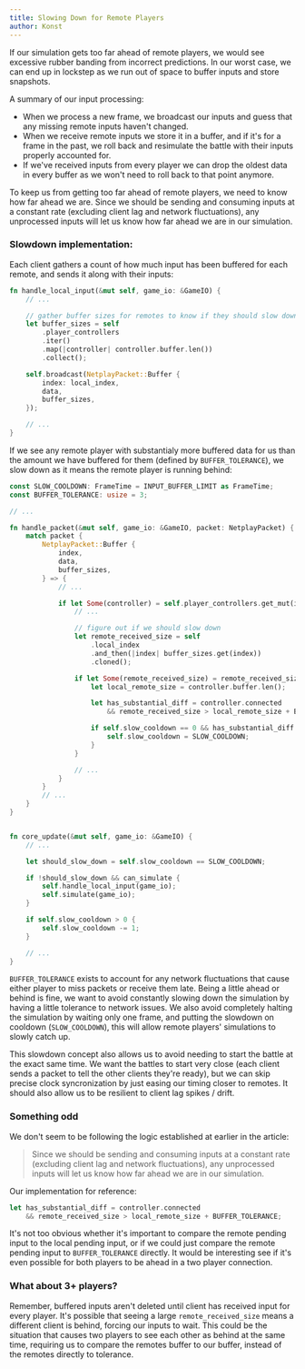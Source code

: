 ```yaml
---
title: Slowing Down for Remote Players
author: Konst
---
```


If our simulation gets too far ahead of remote players, we would see excessive rubber banding from incorrect predictions. In our worst case, we can end up in lockstep as we run out of space to buffer inputs and store snapshots.

A summary of our input processing:

- When we process a new frame, we broadcast our inputs and guess that any missing remote inputs haven't changed.
- When we receive remote inputs we store it in a buffer, and if it's for a frame in the past, we roll back and resimulate the battle with their inputs properly accounted for.
- If we've received inputs from every player we can drop the oldest data in every buffer as we won't need to roll back to that point anymore.

To keep us from getting too far ahead of remote players, we need to know how far ahead we are. Since we should be sending and consuming inputs at a constant rate (excluding client lag and network fluctuations), any unprocessed inputs will let us know how far ahead we are in our simulation.

### Slowdown implementation:

Each client gathers a count of how much input has been buffered for each remote, and sends it along with their inputs:

```rust
fn handle_local_input(&mut self, game_io: &GameIO) {
    // ...

    // gather buffer sizes for remotes to know if they should slow down
    let buffer_sizes = self
        .player_controllers
        .iter()
        .map(|controller| controller.buffer.len())
        .collect();

    self.broadcast(NetplayPacket::Buffer {
        index: local_index,
        data,
        buffer_sizes,
    });

    // ...
}
```

If we see any remote player with substantialy more buffered data for us than the amount we have buffered for them (defined by `BUFFER_TOLERANCE`), we slow down as it means the remote player is running behind:

```rust
const SLOW_COOLDOWN: FrameTime = INPUT_BUFFER_LIMIT as FrameTime;
const BUFFER_TOLERANCE: usize = 3;

// ...

fn handle_packet(&mut self, game_io: &GameIO, packet: NetplayPacket) {
    match packet {
        NetplayPacket::Buffer {
            index,
            data,
            buffer_sizes,
        } => {
            // ...

            if let Some(controller) = self.player_controllers.get_mut(index) {
                // ...

                // figure out if we should slow down
                let remote_received_size = self
                    .local_index
                    .and_then(|index| buffer_sizes.get(index))
                    .cloned();

                if let Some(remote_received_size) = remote_received_size {
                    let local_remote_size = controller.buffer.len();

                    let has_substantial_diff = controller.connected
                        && remote_received_size > local_remote_size + BUFFER_TOLERANCE;

                    if self.slow_cooldown == 0 && has_substantial_diff {
                        self.slow_cooldown = SLOW_COOLDOWN;
                    }
                }

                // ...
            }
        }
        // ...
    }
}


fn core_update(&mut self, game_io: &GameIO) {
    // ...

    let should_slow_down = self.slow_cooldown == SLOW_COOLDOWN;

    if !should_slow_down && can_simulate {
        self.handle_local_input(game_io);
        self.simulate(game_io);
    }

    if self.slow_cooldown > 0 {
        self.slow_cooldown -= 1;
    }

    // ...
}
```

`BUFFER_TOLERANCE` exists to account for any network fluctuations that cause either player to miss packets or receive them late. Being a little ahead or behind is fine, we want to avoid constantly slowing down the simulation by having a little tolerance to network issues. We also avoid completely halting the simulation by waiting only one frame, and putting the slowdown on cooldown (`SLOW_COOLDOWN`), this will allow remote players' simulations to slowly catch up.

This slowdown concept also allows us to avoid needing to start the battle at the exact same time. We want the battles to start very close (each client sends a packet to tell the other clients they're ready), but we can skip precise clock syncronization by just easing our timing closer to remotes. It should also allow us to be resilient to client lag spikes / drift.

### Something odd

We don't seem to be following the logic established at earlier in the article:

> Since we should be sending and consuming inputs at a constant rate (excluding client lag and network fluctuations), any unprocessed inputs will let us know how far ahead we are in our simulation.

Our implementation for reference:

```rust
let has_substantial_diff = controller.connected
    && remote_received_size > local_remote_size + BUFFER_TOLERANCE;
```

It's not too obvious whether it's important to compare the remote pending input to the local pending input, or if we could just compare the remote pending input to `BUFFER_TOLERANCE` directly. It would be interesting see if it's even possible for both players to be ahead in a two player connection.

### What about 3+ players?

Remember, buffered inputs aren't deleted until client has received input for every player. It's possible that seeing a large `remote_received_size` means a different client is behind, forcing our inputs to wait. This could be the situation that causes two players to see each other as behind at the same time, requiring us to compare the remotes buffer to our buffer, instead of the remotes directly to tolerance.
